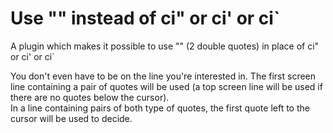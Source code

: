Use "" instead of ci" or ci' or ci`
===================================

A plugin which makes it possible to use "" (2 double quotes)
in place of ci" or ci' or ci`

You don't even have to be on the line you're interested in. The first screen  
line containing a pair of quotes will be used (a top screen line will be used if  
there are no quotes below the cursor).  
In a line containing pairs of both type of quotes, the first quote left to the  
cursor will be used to decide.
